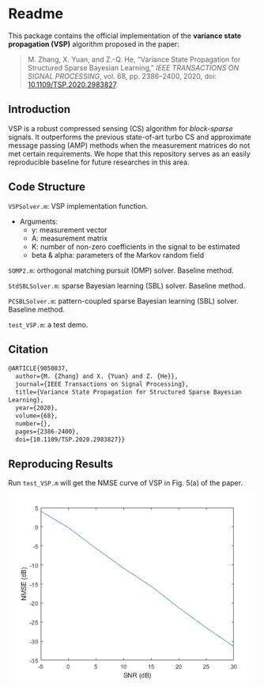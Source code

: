 # Readme

This package contains the official implementation of the **variance state propagation (VSP)** algorithm proposed in the paper: 

> M. Zhang, X. Yuan, and Z.-Q. He, “Variance State Propagation for Structured Sparse Bayesian Learning,” *IEEE TRANSACTIONS ON SIGNAL PROCESSING*, vol. 68, pp. 2386–2400, 2020, doi: [10.1109/TSP.2020.2983827](https://doi.org/10.1109/TSP.2020.2983827).

## Introduction

VSP is a robust compressed sensing (CS) algorithm for *block-sparse* signals. It outperforms the previous state-of-art turbo CS and approximate message passing (AMP) methods when the measurement matrices do not met certain requirements. We hope that this repository serves as an easily reproducible baseline for future researches in this area.

## Code Structure

`VSPSolver.m`: VSP implementation function. 

* Arguments:
  * y: measurement vector
  * A: measurement matrix
  * K: number of non-zero coefficients in the signal to be estimated
  * beta & alpha: parameters of the Markov random field

`SOMP2.m`: orthogonal matching pursuit (OMP) solver. Baseline method.

`StdSBLSolver.m`: sparse Bayesian learning (SBL) solver. Baseline method.

`PCSBLSolver.m`: pattern-coupled sparse Bayesian learning (SBL) solver. Baseline method.

`test_VSP.m`: a test demo.

## Citation
```
@ARTICLE{9050837,
  author={M. {Zhang} and X. {Yuan} and Z. {He}},
  journal={IEEE Transactions on Signal Processing}, 
  title={Variance State Propagation for Structured Sparse Bayesian Learning}, 
  year={2020},
  volume={68},
  number={},
  pages={2386-2400},
  doi={10.1109/TSP.2020.2983827}}
```



## Reproducing Results

Run `test_VSP.m` will get the NMSE curve of VSP in Fig. 5(a) of the paper.

![NMSE_curve](NMSE_curve.png)